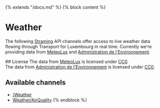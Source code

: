 {% extends "/docs.md" %}
{% block content %}
# Weather
The following [Straming](https://en.wikipedia.org/wiki/WebSocket) API channels offer access to live weather data flowing through Transport for Luxembourg in real time.
Currently we're providing data from [MeteoLux](https://data.public.lu/en/organizations/meteolux/) and [Administration de l'Environnement](http://www.environnement.public.lu/).

## License
The data from [MeteoLux](https://data.public.lu/en/organizations/meteolux/) is licensed under [CC0](https://creativecommons.org/publicdomain/zero/1.0/).<br />
The data from [Administration de l'Environnement](http://www.environnement.public.lu/) is licensed under [CC0](https://creativecommons.org/publicdomain/zero/1.0/).

## Available channels
- [/Weather](/Streaming_APIs/Weather/index.md)
- [Weather/AirQuality](/Streaming_APIs/Weather/airquality.md)
{% endblock %}
